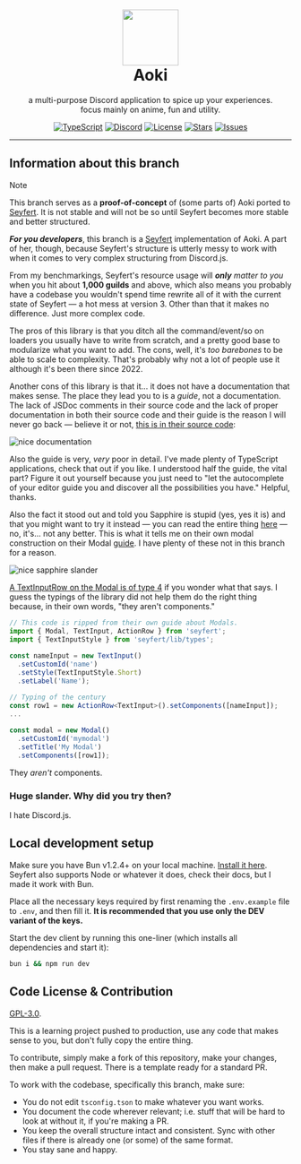 <h1 align="center"><img src='https://i.imgur.com/Nar1fRE.png' height='100'><br>Aoki</br></h1>
<p align="center">a multi-purpose Discord application to spice up your experiences.<br>focus mainly on anime, fun and utility.</br></p>

<div align="center">

[![TypeScript](https://img.shields.io/badge/TypeScript-007ACC?style=for-the-badge&logo=typescript&logoColor=white)](https://www.typescriptlang.org)
[![Discord](https://img.shields.io/badge/Discord-5865F2?style=for-the-badge&logo=discord&logoColor=white)](https://discord.com/oauth2/authorize?client_id=704992714109878312)
[![License](https://img.shields.io/github/license/ProjectMewo/Aoki?style=for-the-badge)](https://github.com/ProjectMewo/Aoki/blob/main/LICENSE)
[![Stars](https://img.shields.io/github/stars/ProjectMewo/Aoki?style=for-the-badge)](https://github.com/ProjectMewo/Aoki/stargazers)
[![Issues](https://img.shields.io/github/issues/ProjectMewo/Aoki?style=for-the-badge)](https://github.com/ProjectMewo/Aoki/issues)

</div>

---
## Information about this branch

> [!NOTE]
> This branch serves as a **proof-of-concept** of (some parts of) Aoki ported to [Seyfert](https://www.seyfert.dev). It is not stable and will not be so until Seyfert becomes more stable and better structured.

***For you developers***, this branch is a [Seyfert](https://www.seyfert.dev) implementation of Aoki. A part of her, though, because Seyfert's structure is utterly messy to work with when it comes to very complex structuring from Discord.js.

From my benchmarkings, Seyfert's resource usage will ***only** matter to you* when you hit about **1,000 guilds** and above, which also means you probably have a codebase you wouldn't spend time rewrite all of it with the current state of Seyfert —  a hot mess at version 3. Other than that it makes no difference. Just more complex code.

The pros of this library is that you ditch all the command/event/so on loaders you usually have to write from scratch, and a pretty good base to modularize what you want to add. The cons, well, it's *too barebones* to be able to scale to complexity. That's probably why not a lot of people use it although it's been there since 2022.

Another cons of this library is that it... it does not have a documentation that makes sense. The place they lead you to is a *guide*, not a documentation. The lack of JSDoc comments in their source code and the lack of proper documentation in both their source code and their guide is the reason I will never go back — believe it or not, [this is in their source code](https://github.com/tiramisulabs/seyfert/blob/92ab65be7bc75624d41da2e980d7152ff095e0b1/src/commands/handle.ts#L70):

![nice documentation](https://i.imgur.com/VvuyzKn.png)

Also the guide is very, *very* poor in detail. I've made plenty of TypeScript applications, check that out if you like. I understood half the guide, the vital part? Figure it out yourself because you just need to "let the autocomplete of your editor guide you and discover all the possibilities you have." Helpful, thanks.

Also the fact it stood out and told you Sapphire is stupid (yes, yes it is) and that you might want to try it instead — you can read the entire thing [here](https://github.com/tiramisulabs/seyfert/issues/174) — no, it's... not any better. This is what it tells me on their own modal construction on their Modal [guide](https://www.seyfert.dev/guide/components/modals). I have plenty of these not in this branch for a reason.

![nice sapphire slander](https://i.imgur.com/CMnCkSz.png)

[A TextInputRow on the Modal is of type 4](https://discord.com/developers/docs/components/reference#component-object) if you wonder what that says. I guess the typings of the library did not help them do the right thing because, in their own words, "they aren't components."

```ts
// This code is ripped from their own guide about Modals.
import { Modal, TextInput, ActionRow } from 'seyfert';
import { TextInputStyle } from 'seyfert/lib/types';
 
const nameInput = new TextInput()
  .setCustomId('name')
  .setStyle(TextInputStyle.Short)
  .setLabel('Name');

// Typing of the century
const row1 = new ActionRow<TextInput>().setComponents([nameInput]);
...
 
const modal = new Modal()
  .setCustomId('mymodal')
  .setTitle('My Modal')
  .setComponents([row1]);
```

They *aren't* components.

### Huge slander. Why did you try then?
I hate Discord.js.

## Local development setup
Make sure you have Bun v1.2.4+ on your local machine. [Install it here](https://bun.sh). Seyfert also supports Node or whatever it does, check their docs, but I made it work with Bun.

Place all the necessary keys required by first renaming the `.env.example` file to `.env`, and then fill it. **It is recommended that you use only the DEV variant of the keys.**

Start the dev client by running this one-liner (which installs all dependencies and start it):
```bash
bun i && npm run dev
```

## Code License & Contribution
[GPL-3.0](/LICENSE).

This is a learning project pushed to production, use any code that makes sense to you, but don't fully copy the entire thing.

To contribute, simply make a fork of this repository, make your changes, then make a pull request. There is a template ready for a standard PR.

To work with the codebase, specifically this branch, make sure:
- You do not edit `tsconfig.tson` to make whatever you want works.
- You document the code wherever relevant; i.e. stuff that will be hard to look at without it, if you're making a PR.
- You keep the overall structure intact and consistent. Sync with other files if there is already one (or some) of the same format.
- You stay sane and happy.